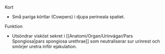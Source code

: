 Kort
- Små pariga körtlar (Cowpers) i djupa perineala spatiet.

Funktion
- Utsöndrar visköst sekret i [[Anatomi/Organ/Urinvägar/Pars Spongiosa|pars spongiosa urethrae]] som neutraliserar sur urinrest och smörjer uretra inför ejakulation.
